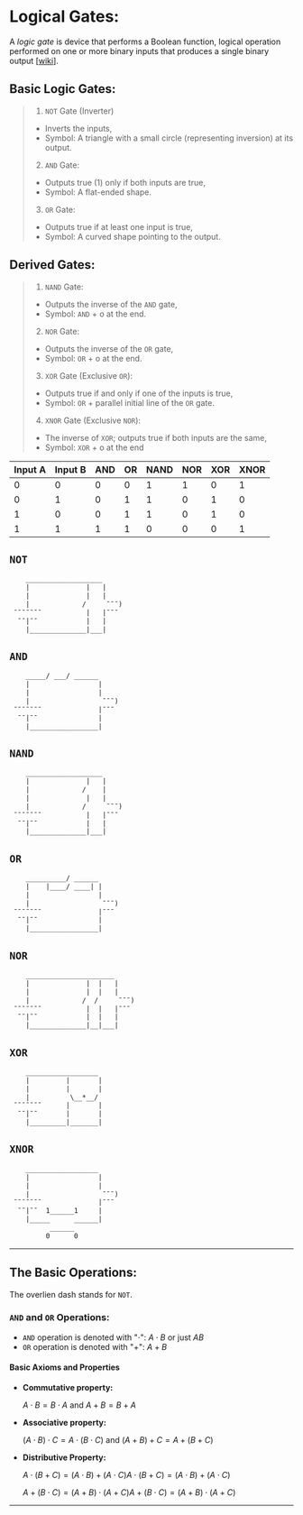 # Logical Gates:
A *logic gate* is device that performs a Boolean function, logical operation performed on one or more binary inputs that produces a single binary output [[wiki](https://en.wikipedia.org/wiki/Logic_gate)].

## Basic Logic Gates:
>1. `NOT` Gate (Inverter)
>- Inverts the inputs,
>- Symbol: A triangle with a small circle (representing inversion) at its output.
>2. `AND` Gate:
>- Outputs true (1) only if both inputs are true,
>- Symbol: A flat-ended shape.
>3. `OR` Gate:
>- Outputs true if at least one input is true,
>- Symbol: A curved shape pointing to the output.

## Derived Gates:
>1. `NAND` Gate:
>- Outputs the inverse of the `AND` gate,
>- Symbol: `AND` + o at the end.
>2. `NOR` Gate:
>- Outputs the inverse of the `OR` gate,
>- Symbol: `OR` + o at the end.
>3. `XOR` Gate (Exclusive `OR`):
>- Outputs true if and only if one of the inputs is true,
>- Symbol: `OR` + parallel initial line of the `OR` gate.
>4. `XNOR` Gate (Exclusive `NOR`):
>- The inverse of `XOR`; outputs true if both inputs are the same,
>- Symbol: `XOR` + o at the end

|Input A|Input B| AND   | OR    | NAND  | NOR   | XOR   | XNOR  |
|-------|-------|-------|-------|-------|-------|-------|-------|
|    0  |  0    |  0    |  0    |  1    |  1    |  0    |   1   |
|    0  |  1    |  0    |  1    |  1    |  0    |  1    |   0   |
|    1  |  0    |  0    |  1    |  1    |  0    |  1    |   0   |
|    1  |  1    |  1    |  1    |  0    |  0    |  0    |   1   |


## `NOT`
```html
    ___________________
    |              |   |
    |              |   |
    |             /     ¯¯¯)
 ¯¯¯¯¯¯¯           |   |¯¯¯
  ¯¯|¯¯            |   |
    |______________|___|
```

## `AND`
```html
    _____/ ___/ ______
    |                 |
    |                 |
    |                  ¯¯¯)
 ¯¯¯¯¯¯¯              |¯¯¯
  ¯¯|¯¯               |
    |_________________|
```
## `NAND`
```html
    ___________________
    |              |   |
    |             /    |
    |              |   |
    |             /     ¯¯¯)
 ¯¯¯¯¯¯¯           |   |¯¯¯
  ¯¯|¯¯            |   |
    |______________|___|
```
## `OR`
```html
    __________/ ______
    |    |____/ ____| |
    |                 |
    |                  ¯¯¯)
 ¯¯¯¯¯¯¯              |¯¯¯
  ¯¯|¯¯               |
    |_________________|
```
## `NOR`
```html
    ______________________
    |              |  |   |
    |              |  |   |
    |             /  /     ¯¯¯)
 ¯¯¯¯¯¯¯           |  |   |¯¯¯
  ¯¯|¯¯            |  |   |
    |______________|__|___|
```
## `XOR`
```html
    __________________
    |         |       |
    |         |       |
    |          \__*__/
 ¯¯¯¯¯¯¯      |       |
  ¯¯|¯¯       |       |
    |_________|_______|
```
## `XNOR`
```html
    __________________
    |                 |
    |                 |
    |                  ¯¯¯)
 ¯¯¯¯¯¯¯              |¯¯¯
  ¯¯|¯¯  1______1     |
    |_____      ______|
          ______
         0      0
```

---


## The Basic Operations:
The overlien dash stands for `NOT`.
### `AND`  and `OR` Operations:
* `AND` operation is denoted with "$\cdot$": $A\cdot B$ or just $AB$
* `OR` operation is denoted with "$+$": $A + B$
#### Basic Axioms and Properties
* **Commutative property:**

    $A\cdot B = B\cdot A$ and $A + B = B + A$
* **Associative property:**

    $(A\cdot B)\cdot C = A\cdot(B\cdot C)$ and $(A + B) + C = A + (B + C)$
* **Distributive Property:**

    $A \cdot (B + C) = (A \cdot B) + (A \cdot C) A \cdot (B + C) = (A \cdot B) + (A \cdot C)$

    $A + (B \cdot C) = (A + B) \cdot (A + C) A + (B \cdot C) = (A + B) \cdot (A + C)$
 
---